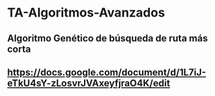 # TA-Algoritmos-Avanzados
## Algoritmo Genético de búsqueda de ruta más corta
## https://docs.google.com/document/d/1L7iJ-eTkU4sY-zLosvrJVAxeyfjraO4K/edit
